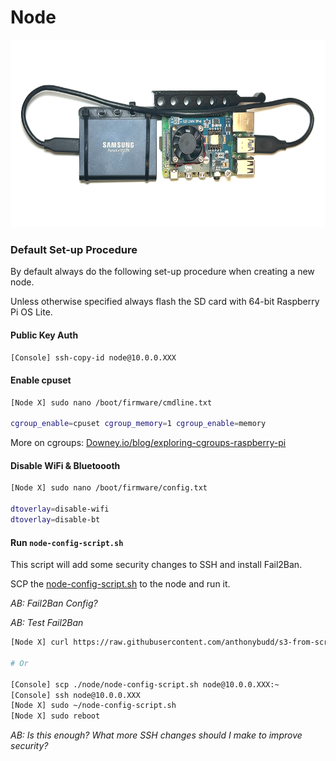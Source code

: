 # Node

<img height="300" src="https://raw.githubusercontent.com/anthonybudd/s3-from-scratch/master/_img/node.png">

### Default Set-up Procedure
By default always do the following set-up procedure when creating a new node.

Unless otherwise specified always flash the SD card with 64-bit Raspberry Pi OS Lite.

#### Public Key Auth
```[Console] ssh-copy-id node@10.0.0.XXX```

#### Enable cpuset
```sh
[Node X] sudo nano /boot/firmware/cmdline.txt

cgroup_enable=cpuset cgroup_memory=1 cgroup_enable=memory 
```

More on cgroups: [Downey.io/blog/exploring-cgroups-raspberry-pi](https://downey.io/blog/exploring-cgroups-raspberry-pi)

#### Disable WiFi & Bluetoooth
```sh
[Node X] sudo nano /boot/firmware/config.txt

dtoverlay=disable-wifi
dtoverlay=disable-bt
```

#### Run `node-config-script.sh`
This script will add some security changes to SSH and install Fail2Ban.

SCP the [node-config-script.sh](./../node/node-config-script.sh) to the node and run it. 

_AB: Fail2Ban Config?_

_AB: Test Fail2Ban_

```sh
[Node X] curl https://raw.githubusercontent.com/anthonybudd/s3-from-scratch/master/node/node-config-script.sh -sSL | sh

# Or

[Console] scp ./node/node-config-script.sh node@10.0.0.XXX:~
[Console] ssh node@10.0.0.XXX
[Node X] sudo ~/node-config-script.sh
[Node X] sudo reboot
```

_AB: Is this enough? What more SSH changes should I make to improve security?_
